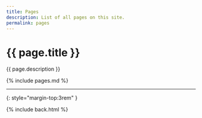 ```yaml
---
title: Pages
description: List of all pages on this site.
permalink: pages
---
```


# {{ page.title }}

{{ page.description }}

{% include pages.md %}

---
{: style="margin-top:3rem" }

{% include back.html %}